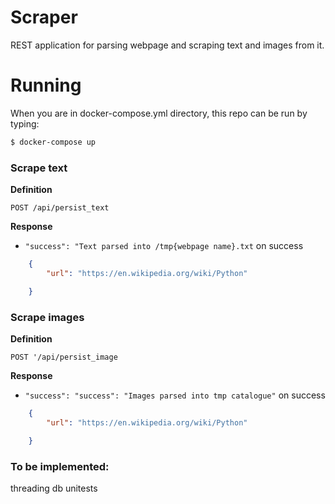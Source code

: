 Scraper
========


REST application for parsing webpage and scraping text and images from it.


# Running

When you are in docker-compose.yml directory, this repo can be run by typing:

``` bash
$ docker-compose up
```

### Scrape text

**Definition**

`POST /api/persist_text`

**Response**

- `"success": "Text parsed into /tmp{webpage name}.txt` on success

```json
    {
        "url": "https://en.wikipedia.org/wiki/Python"

    }
```

### Scrape images

**Definition**

`POST '/api/persist_image`

**Response**

- `"success": "success": "Images parsed into tmp catalogue"` on success

```json
    {
        "url": "https://en.wikipedia.org/wiki/Python"

    }
```

### To be implemented:
threading
db
unitests

